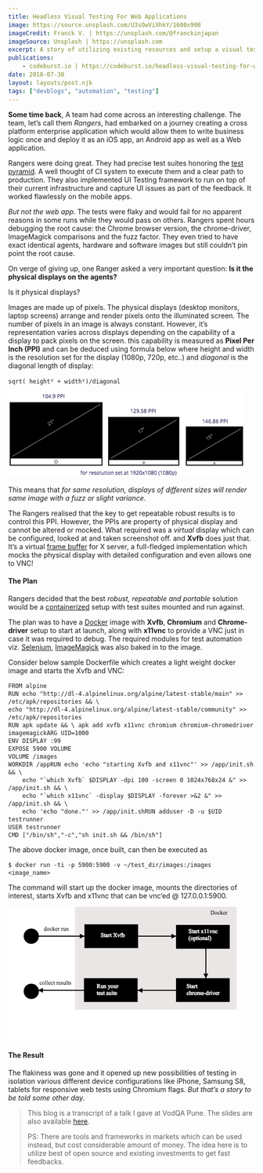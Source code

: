 ```yaml
---
title: Headless Visual Testing For Web Applications
image: https://source.unsplash.com/U3sOwViXhkY/1600x900
imageCredit: Franck V. | https://unsplash.com/@franckinjapan
imageSource: Unsplash | https://unsplash.com
excerpt: A story of utilizing existing resources and setup a visual testing pipeline for applications.
publications:
    - codeburst.io | https://codeburst.io/headless-visual-testing-for-web-applications-9b90d125ee5b
date: 2018-07-30
layout: layouts/post.njk
tags: ["devblogs", "automation", "testing"]
---
```


**Some time back**, A team had come across an interesting challenge. The team, let’s call them _Rangers_, had embarked on a journey creating a cross platform enterprise application which would allow them to write business logic once and deploy it as an iOS app, an Android app as well as a Web application.

Rangers were doing great. They had precise test suites honoring the [test pyramid](https://martinfowler.com/bliki/TestPyramid.html). A well thought of CI system to execute them and a clear path to production. They also implemented UI Testing framework to run on top of their current infrastructure and capture UI issues as part of the feedback. It worked flawlessly on the mobile apps.

_But not the web app_. The tests were flaky and would fail for no apparent reasons in some runs while they would pass on others. Rangers spent hours debugging the root cause: the Chrome browser version, the chrome-driver, ImageMagick comparisons and the fuzz factor. They even tried to have exact identical agents, hardware and software images but still couldn’t pin point the root cause.

On verge of giving up, one Ranger asked a very important question: **Is it the physical displays on the agents?**

Is it physical displays?

Images are made up of pixels. The physical displays (desktop monitors, laptop screens) arrange and render pixels onto the illuminated screen. The number of pixels in an image is always constant. However, it’s representation varies across displays depending on the capability of a display to pack pixels on the screen. this capability is measured as **Pixel Per Inch (PPI)** and can be deduced using formula below where height and width is the resolution set for the display (1080p, 720p, etc..) and _diagonal_ is the diagonal length of display:

`sqrt( height² + width²)/diagonal`

![PPI screens](/images/headless-visual-testing-for-web-applications/res.png)

This means that _for same resolution, displays of different sizes will render same image with a fuzz or slight variance_.

The Rangers realised that the key to get repeatable robust results is to control this PPI. However, the PPIs are property of physical display and cannot be altered or mocked. What required was a _virtual_ display which can be configured, looked at and taken screenshot off. and **Xvfb** does just that. It’s a virtual [frame buffer](https://en.wikipedia.org/wiki/Framebuffer) for X server, a full-fledged implementation which mocks the physical display with detailed configuration and even allows one to VNC!

#### The Plan

Rangers decided that the best _robust, repeatable and portable_ solution would be a [containerized](https://en.wikipedia.org/wiki/Linux_containers) setup with test suites mounted and run against.

The plan was to have a [Docker](https://www.docker.com/) image with **Xvfb**, **Chromium** and **Chrome-driver** setup to start at launch, along with **x11vnc** to provide a VNC just in case it was required to debug. The required modules for test automation viz. [Selenium](https://www.seleniumhq.org/), [ImageMagick](https://www.imagemagick.org/) was also baked in to the image.

Consider below sample Dockerfile which creates a light weight docker image and starts the Xvfb and VNC:

```docker
FROM alpine
RUN echo "http://dl-4.alpinelinux.org/alpine/latest-stable/main" >> /etc/apk/repositories && \
echo "http://dl-4.alpinelinux.org/alpine/latest-stable/community" >> /etc/apk/repositories
RUN apk update && \ apk add xvfb x11vnc chromium chromium-chromedriver imagemagickARG UID=1000
ENV DISPLAY :99
EXPOSE 5900 VOLUME
VOLUME /images
WORKDIR /appRUN echo 'echo "starting Xvfb and x11vnc"' >> /app/init.sh && \ 
    echo "`which Xvfb` $DISPLAY -dpi 100 -screen 0 1024x768x24 &" >> /app/init.sh && \
    echo "`which x11vnc` -display $DISPLAY -forever >&2 &" >> /app/init.sh && \
    echo 'echo "done."' >> /app/init.shRUN adduser -D -u $UID testrunner
USER testrunner
CMD ["/bin/sh","-c","sh init.sh && /bin/sh"]
```

The above docker image, once built, can then be executed as

```shell
$ docker run -ti -p 5900:5900 -v ~/test_dir/images:/images <image_name>
```

The command will start up the docker image, mounts the directories of interest, starts Xvfb and x11vnc that can be vnc’ed @ 127.0.0.1:5900.

![flow charts](/images/headless-visual-testing-for-web-applications/flow-chart.png)

#### The Result

The flakiness was gone and it opened up new possibilities of testing in isolation various different device configurations like iPhone, Samsung S8, tablets for responsive web tests using Chromium flags. _But that’s a story to be told some other day_.

>
>This blog is a transcript of a talk I gave at VodQA Pune. The slides are also available [here](https://www.slideshare.net/manishkkatoch/visual-testing-of-web-apps-in-a-headless-environment).
>
>PS: There are tools and frameworks in markets which can be used instead, but cost considerable amount of money. The idea here is to utilize best of open source and existing investments to get fast feedbacks.